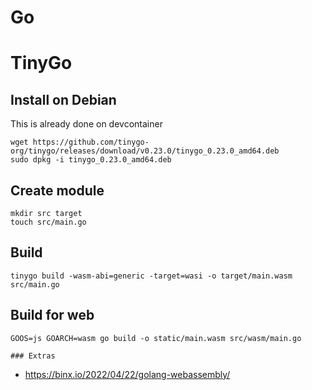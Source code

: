 # Go

# TinyGo

## Install on Debian
This is already done on devcontainer
```
wget https://github.com/tinygo-org/tinygo/releases/download/v0.23.0/tinygo_0.23.0_amd64.deb
sudo dpkg -i tinygo_0.23.0_amd64.deb
```

## Create module
```
mkdir src target
touch src/main.go
```

## Build
```
tinygo build -wasm-abi=generic -target=wasi -o target/main.wasm src/main.go
```

## Build for web
```
GOOS=js GOARCH=wasm go build -o static/main.wasm src/wasm/main.go
```
    ### Extras
- https://binx.io/2022/04/22/golang-webassembly/

